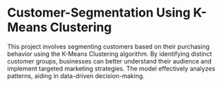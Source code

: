 # Customer-Segmentation Using K-Means Clustering

This project involves segmenting customers based on their purchasing behavior using the K-Means Clustering algorithm. By identifying distinct customer groups, businesses can better understand their audience and implement targeted marketing strategies. The model effectively analyzes patterns, aiding in data-driven decision-making.
